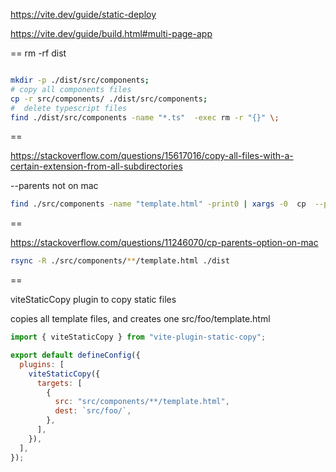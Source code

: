 https://vite.dev/guide/static-deploy

https://vite.dev/guide/build.html#multi-page-app

==
rm -rf dist

```bash

mkdir -p ./dist/src/components;
# copy all components files
cp -r src/components/ ./dist/src/components;
#  delete typescript files
find ./dist/src/components -name "*.ts"  -exec rm -r "{}" \;
```

==

https://stackoverflow.com/questions/15617016/copy-all-files-with-a-certain-extension-from-all-subdirectories

--parents not on mac

```bash
find ./src/components -name "template.html" -print0 | xargs -0  cp  --parents {} ./dist \;
```

==

https://stackoverflow.com/questions/11246070/cp-parents-option-on-mac

```bash
rsync -R ./src/components/**/template.html ./dist
```

==

viteStaticCopy plugin to copy static files

copies all template files, and creates one src/foo/template.html

```js
import { viteStaticCopy } from "vite-plugin-static-copy";

export default defineConfig({
  plugins: [
    viteStaticCopy({
      targets: [
        {
          src: "src/components/**/template.html",
          dest: `src/foo/`,
        },
      ],
    }),
  ],
});
```
